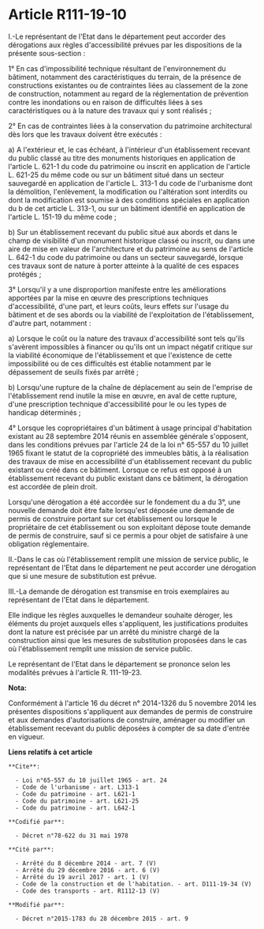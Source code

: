 # Article R111-19-10

I.-Le représentant de l'Etat dans le département peut accorder des dérogations aux règles d'accessibilité prévues par les
dispositions de la présente sous-section : 

1° En cas d'impossibilité technique résultant de l'environnement du bâtiment, notamment des caractéristiques du terrain, de
la présence de constructions existantes ou de contraintes liées au classement de la zone de construction, notamment au regard
de la réglementation de prévention contre les inondations ou en raison de difficultés liées à ses caractéristiques ou à la
nature des travaux qui y sont réalisés ; 

2° En cas de contraintes liées à la conservation du patrimoine architectural dès lors que les travaux doivent être
exécutés : 

a) A l'extérieur et, le cas échéant, à l'intérieur d'un établissement recevant du public classé au titre des monuments
historiques en application de l'article L. 621-1 du code du patrimoine ou inscrit en application de l'article L. 621-25 du
même code ou sur un bâtiment situé dans un secteur sauvegardé en application de l'article L. 313-1 du code de l'urbanisme
dont la démolition, l'enlèvement, la modification ou l'altération sont interdits ou dont la modification est soumise à des
conditions spéciales en application du b de cet article L. 313-1, ou sur un bâtiment identifié en application de l'article L.
151-19 du même code  ; 

b) Sur un établissement recevant du public situé aux abords et dans le champ de visibilité d'un monument historique classé ou
inscrit, ou dans une aire de mise en valeur de l'architecture et du patrimoine au sens de l'article L. 642-1 du code du
patrimoine ou dans un secteur sauvegardé, lorsque ces travaux sont de nature à porter atteinte à la qualité de ces espaces
protégés ; 

3° Lorsqu'il y a une disproportion manifeste entre les améliorations apportées par la mise en œuvre des prescriptions
techniques d'accessibilité, d'une part, et leurs coûts, leurs effets sur l'usage du bâtiment et de ses abords ou la viabilité
de l'exploitation de l'établissement, d'autre part, notamment : 

a) Lorsque le coût ou la nature des travaux d'accessibilité sont tels qu'ils s'avèrent impossibles à financer ou qu'ils ont
un impact négatif critique sur la viabilité économique de l'établissement et que l'existence de cette impossibilité ou de ces
difficultés est établie notamment par le dépassement de seuils fixés par arrêté ; 

b) Lorsqu'une rupture de la chaîne de déplacement au sein de l'emprise de l'établissement rend inutile la mise en œuvre, en
aval de cette rupture, d'une prescription technique d'accessibilité pour le ou les types de handicap déterminés ; 

4° Lorsque les copropriétaires d'un bâtiment à usage principal d'habitation existant au 28 septembre 2014 réunis en assemblée
générale s'opposent, dans les conditions prévues par l'article 24 de la loi n° 65-557 du 10 juillet 1965 fixant le statut de
la copropriété des immeubles bâtis, à la réalisation des travaux de mise en accessibilité d'un établissement recevant du
public existant ou créé dans ce bâtiment. Lorsque ce refus est opposé à un établissement recevant du public existant dans ce
bâtiment, la dérogation est accordée de plein droit. 

Lorsqu'une dérogation a été accordée sur le fondement du a du 3°, une nouvelle demande doit être faite lorsqu'est déposée une
demande de permis de construire portant sur cet établissement ou lorsque le propriétaire de cet établissement ou son
exploitant dépose toute demande de permis de construire, sauf si ce permis a pour objet de satisfaire à une obligation
réglementaire. 

II.-Dans le cas où l'établissement remplit une mission de service public, le représentant de l'Etat dans le département ne
peut accorder une dérogation que si une mesure de substitution est prévue. 

III.-La demande de dérogation est transmise en trois exemplaires au représentant de l'Etat dans le département. 

Elle indique les règles auxquelles le demandeur souhaite déroger, les éléments du projet auxquels elles s'appliquent, les
justifications produites dont la nature est précisée par un arrêté du ministre chargé de la construction ainsi que les
mesures de substitution proposées dans le cas où l'établissement remplit une mission de service public. 

Le représentant de l'Etat dans le département se prononce selon les modalités prévues à l'article R. 111-19-23.

**Nota:**

Conformément à l'article 16 du décret n° 2014-1326 du 5 novembre 2014 les présentes dispositions s'appliquent aux demandes de
permis de construire et aux demandes d'autorisations de construire, aménager ou modifier un établissement recevant du public
déposées à compter de sa date d'entrée en vigueur.

**Liens relatifs à cet article**

	**Cite**:

	  - Loi n°65-557 du 10 juillet 1965 - art. 24
	  - Code de l'urbanisme - art. L313-1
	  - Code du patrimoine - art. L621-1
	  - Code du patrimoine - art. L621-25
	  - Code du patrimoine - art. L642-1

	**Codifié par**:

	  - Décret n°78-622 du 31 mai 1978

	**Cité par**:

	  - Arrêté du 8 décembre 2014 - art. 7 (V)
	  - Arrêté du 29 décembre 2016 - art. 6 (V)
	  - Arrêté du 19 avril 2017 - art. 1 (V)
	  - Code de la construction et de l'habitation. - art. D111-19-34 (V)
	  - Code des transports - art. R1112-13 (V)

	**Modifié par**:

	  - Décret n°2015-1783 du 28 décembre 2015 - art. 9

